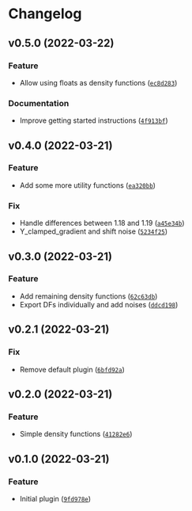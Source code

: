 # Changelog

<!--next-version-placeholder-->

## v0.5.0 (2022-03-22)
### Feature
* Allow using floats as density functions ([`ec8d283`](https://github.com/misode/gaia-beet/commit/ec8d2836682f0365bc4214b0c2a2019baac7bf06))

### Documentation
* Improve getting started instructions ([`4f913bf`](https://github.com/misode/gaia-beet/commit/4f913bfa66d6de65ff39c96d782eaa8c2b3ac35a))

## v0.4.0 (2022-03-21)
### Feature
* Add some more utility functions ([`ea320bb`](https://github.com/misode/gaia-beet/commit/ea320bb75e0306f8d6b6a7cf002023f25237108d))

### Fix
* Handle differences between 1.18 and 1.19 ([`a45e34b`](https://github.com/misode/gaia-beet/commit/a45e34b193e3d59edd221f5d7a7919d4f64edd93))
* Y_clamped_gradient and shift noise ([`5234f25`](https://github.com/misode/gaia-beet/commit/5234f25f9f59822eba910d87c27582d541019090))

## v0.3.0 (2022-03-21)
### Feature
* Add remaining density functions ([`62c63db`](https://github.com/misode/gaia-beet/commit/62c63db3fea690fd6ae67b1f624f1be5b746eef6))
* Export DFs individually and add noises ([`ddcd198`](https://github.com/misode/gaia-beet/commit/ddcd198cc35e4baad7ba1c8fad5812fda8795822))

## v0.2.1 (2022-03-21)
### Fix
* Remove default plugin ([`6bfd92a`](https://github.com/misode/gaia-beet/commit/6bfd92aefb232d1fe9c758efdad951dffaf0db8c))

## v0.2.0 (2022-03-21)
### Feature
* Simple density functions ([`41282e6`](https://github.com/misode/gaia-beet/commit/41282e6c53d0a76d252bd9c19254a1b7a45a6624))

## v0.1.0 (2022-03-21)
### Feature
* Initial plugin ([`9fd978e`](https://github.com/misode/gaia-beet/commit/9fd978ea2a8136c4d2bb1596d753784b7a26c601))
